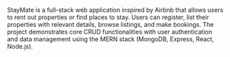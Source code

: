 StayMate is a full-stack web application inspired by Airbnb that allows users to rent out properties or find places to stay. Users can register, list their properties with relevant details, browse listings, and make bookings. The project demonstrates core CRUD functionalities with user authentication and data management using the MERN stack (MongoDB, Express, React, Node.js).
